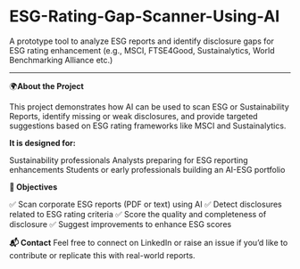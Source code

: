 # ESG-Rating-Gap-Scanner-Using-AI
A prototype tool to analyze ESG reports and identify disclosure gaps for ESG rating enhancement (e.g., MSCI, FTSE4Good, Sustainalytics, World Benchmarking Alliance etc.)
_________________________________________________________________________

🌍**About the Project**

This project demonstrates how AI can be used to scan ESG or Sustainability Reports, identify missing or weak disclosures, and provide targeted suggestions based on ESG rating frameworks like MSCI and Sustainalytics.


**It is designed for:**

Sustainability professionals
Analysts preparing for ESG reporting enhancements
Students or early professionals building an AI-ESG portfolio


**🎯 Objectives**

✅ Scan corporate ESG reports (PDF or text) using AI
✅ Detect disclosures related to ESG rating criteria
✅ Score the quality and completeness of disclosure
✅ Suggest improvements to enhance ESG scores


**📬 Contact**
Feel free to connect on LinkedIn or raise an issue if you’d like to contribute or replicate this with real-world reports.

